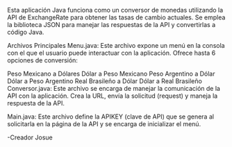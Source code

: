 Esta aplicación Java funciona como un conversor de monedas utilizando la API de ExchangeRate para obtener las tasas de cambio actuales. Se emplea la biblioteca JSON para manejar las respuestas de la API y convertirlas a código Java.

Archivos Principales
Menu.java: Este archivo expone un menú en la consola con el que el usuario puede interactuar con la aplicación. Ofrece hasta 6 opciones de conversión:

Peso Mexicano a Dólares
Dólar a Peso Mexicano
Peso Argentino a Dólar
Dólar a Peso Argentino
Real Brasileño a Dólar
Dólar a Real Brasileño
Conversor.java: Este archivo se encarga de manejar la comunicación de la API con la aplicación. Crea la URL, envía la solicitud (request) y maneja la respuesta de la API.

Main.java: Este archivo define la APIKEY (clave de API) que se genera al solicitarla en la página de la API y se encarga de inicializar el menú.

-Creador Josue
